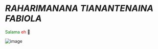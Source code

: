 # *RAHARIMANANA* *TIANANTENAINA* *FABIOLA*  
<span style='color:green'>Salama</span> <span style='color:red'> eh</span> 👋


![image](https://lh3.googleusercontent.com/a/AAcHTtfgcFQlLCtEQxXgekgS0LmZ_f5DM-q686-f6oZABdjS2w=s360-c-no) 




